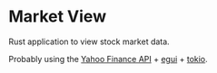# Market View
Rust application to view stock market data.

Probably using the [Yahoo Finance API](https://github.com/xemwebe/yahoo_finance_api) + [egui](https://github.com/emilk/egui) + [tokio](https://github.com/tokio-rs/tokio).